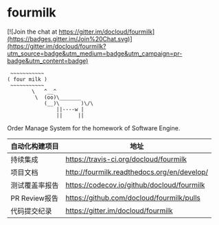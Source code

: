 # fourmilk

[![Join the chat at https://gitter.im/docloud/fourmilk](https://badges.gitter.im/Join%20Chat.svg)](https://gitter.im/docloud/fourmilk?utm_source=badge&utm_medium=badge&utm_campaign=pr-badge&utm_content=badge)



``` 
 ~~~~~~~~~~~ 
( four milk )
 ~~~~~~~~~~~ 
        \   ^__^
         \  (oo)\_______
            (__)\       )\/\
                ||----w |
                ||     ||
```

Order Manage System for the homework of Software Engine.



| 自动化构建项目     | 地址                                       |
| ----------- | ---------------------------------------- |
| 持续集成        | https://travis-ci.org/docloud/fourmilk   |
| 项目文档        | http://fourmilk.readthedocs.org/en/develop/ |
| 测试覆盖率报告     | https://codecov.io/github/docloud/fourmilk |
| PR Review报告 | https://github.com/docloud/fourmilk/pulls |
| 代码提交纪录      | https://gitter.im/docloud/fourmilk       |